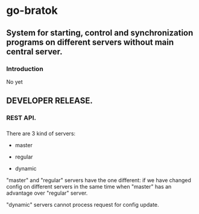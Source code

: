 # go-bratok #

## System for starting, control and synchronization programs on different servers without main central server. ##

### Introduction ###

No yet

## DEVELOPER RELEASE. ##

### REST API. ###


### 
There are 3 kind of servers:

- master

- regular

- dynamic


"master" and "regular" servers have the one different: if we have changed config on different servers in the same time
when "master" has an advantage over "regular" server.

"dynamic" servers cannot process request for config update.

